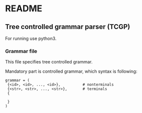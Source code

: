 # README #

## Tree controlled grammar parser (TCGP) ##

For running use python3.

### Grammar file ###

This file specifies tree controlled grammar.

Mandatory part is controlled grammar, which syntax is following:

```
grammar = (
 {<id>, <id>, ..., <id>},          # nonterminals
 {<str>, <str>, ..., <str>},       # terminals
 {
  
 }
)
```